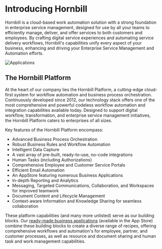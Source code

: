 # Introducing Hornbill
Hornbill is a cloud-based work automation solution with a strong foundation in enterprise service management, designed for use by all your teams to efficiently manage, deliver, and offer services to both customers and employees. By crafting digital service experiences and automating service delivery workflows, Hornbill's capabilities unify every aspect of your business, enhancing and driving your Enterprise Service Management and Automation efforts. 

![Applications](/_books/esp-fundamentals/about/images/hornbill_platform.png)

## The Hornbill Platform
At the heart of our company lies the Hornbill Platform, a cutting-edge cloud-first system for workflow automation and business process orchestration. Continuously developed since 2012, our technology stack offers one of the most comprehensive and powerful codeless workflow automation and integration capabilities available today. Designed to support digital workflow, transformation, and enterprise service management initiatives, the Hornbill Platform caters to enterprises of all sizes.

Key features of the Hornbill Platform encompass:

- Advanced Business Process Orchestration
- Robust Business Rules and Workflow Automation
- Intelligent Data Capture
- A vast array of pre-built, ready-to-use, no-code integrations
- Human Tasks (including Authorizations)
- Comprehensive Employee and Customer Service Portals
- Efficient Email Automation
- An AppStore featuring numerous Business Applications
- In-depth Reporting and Analytics
- Messaging, Targeted Communications, Collaboration, and Workspaces for improved teamwork
- Document Content and Lifecycle Management
- Context-aware Information and Knowledge Sharing for seamless collaboration

These platform capabilities (and many more unlisted) serve as our building blocks. Our [ready-made business applications](/esp-fundamentals/about/what-is-hornbill#hornbill-applications) (available in the App Store) combine these building blocks to create a diverse range of recipes, offering comprehensive workflows and automation's for employee, partner, and customer processes, as well as resource and document sharing and human task and work management capabilities.

